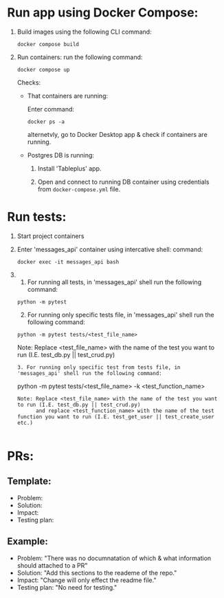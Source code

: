 # Run app using Docker Compose:

1. Build images
   using the following CLI command:

   ```
   docker compose build
   ```

2. Run containers:
   run the following command:

   ```
   docker compose up
   ```

   Checks:

   - That containers are running:

     Enter command:

     ```
     docker ps -a
     ```

     alternetvly, go to Docker Desktop app & check if containers are running.

   - Postgres DB is running:

     1. Install 'Tableplus' app.

     2. Open and connect to running DB container using credentials from `docker-compose.yml` file.

# Run tests:

1. Start project containers

2. Enter 'messages_api' container using intercative shell:
   command:

   ```
   docker exec -it messages_api bash
   ```

3. 1. For running all tests, in 'messages_api' shell run the following command:
   ```
   python -m pytest
   ```
   2. For running only specific tests file, in 'messages_api' shell run the following command:
   ```
   python -m pytest tests/<test_file_name>
   ```
   Note: Replace <test_file_name> with the name of the test you want to run (I.E. test_db.py || test_crud.py)
   ```
   3. For running only specific test from tests file, in 'messages_api' shell run the following command:
   ```
   python -m pytest tests/<test_file_name> -k <test_function_name>
   ```
   Note: Replace <test_file_name> with the name of the test you want to run (I.E. test_db.py || test_crud.py)
         and replace <test_function_name> with the name of the test function you want to run (I.E. test_get_user || test_create_user etc.)


# PRs:
## Template:
- Problem:
- Solution:
- Impact:
- Testing plan:
## Example:
- Problem:        "There was no documnatation of which & what information should attached to a PR"
- Solution:       "Add this sections to the reademe of the repo."
- Impact:         "Change will only effect the readme file."
- Testing plan:   "No need for testing."
